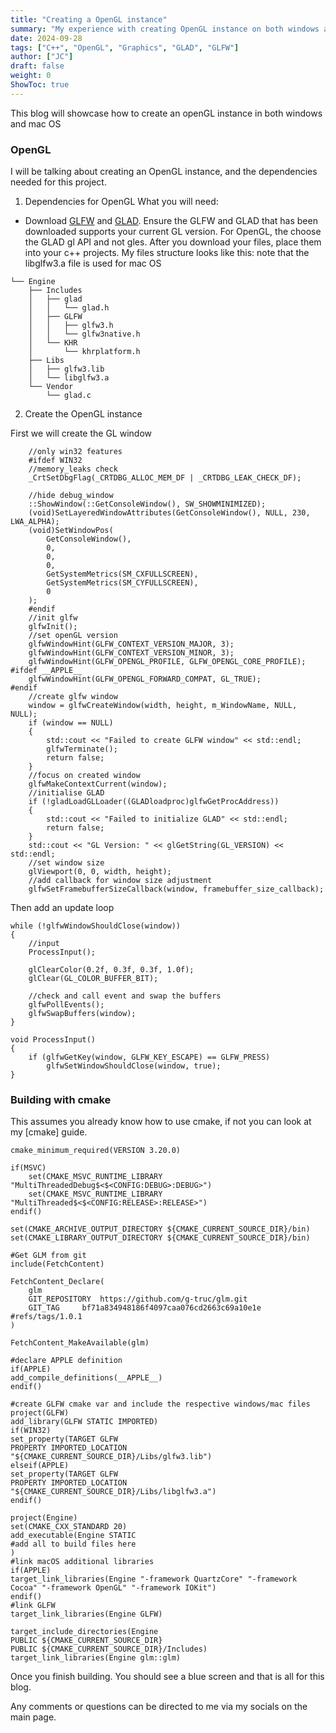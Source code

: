 ```yaml
---
title: "Creating a OpenGL instance"
summary: "My experience with creating OpenGL instance on both windows and mac OS"
date: 2024-09-28
tags: ["C++", "OpenGL", "Graphics", "GLAD", "GLFW"]
author: ["JC"]
draft: false
weight: 0
ShowToc: true
---
```


This blog will showcase how to create an openGL instance in both windows and mac OS

### OpenGL
I will be talking about creating an OpenGL instance, and the dependencies needed for this project.

1. Dependencies for OpenGL
What you will need:
- Download [GLFW](https://www.glfw.org/download.html) and [GLAD](https://glad.dav1d.de). 
Ensure the GLFW and GLAD that has been downloaded supports your current GL version. For OpenGL, the choose the GLAD gl API and not gles.
After you download your files, place them into your c++ projects. My files structure looks like this:
note that the libglfw3.a file is used for mac OS
```
└── Engine
    ├── Includes
    │   ├── glad
    │   │   └── glad.h
    │   ├── GLFW
    │   │   ├── glfw3.h
    │   │   └── glfw3native.h
    │   └── KHR
    │       └── khrplatform.h
    ├── Libs
    │   ├── glfw3.lib
    │   └── libglfw3.a
    └── Vendor
        └── glad.c
```
2. Create the OpenGL instance

First we will create the GL window
```c++{linenos=true}
    //only win32 features
	#ifdef WIN32
	//memory_leaks check
	_CrtSetDbgFlag(_CRTDBG_ALLOC_MEM_DF | _CRTDBG_LEAK_CHECK_DF);

	//hide debug_window
	::ShowWindow(::GetConsoleWindow(), SW_SHOWMINIMIZED);
	(void)SetLayeredWindowAttributes(GetConsoleWindow(), NULL, 230, LWA_ALPHA);
	(void)SetWindowPos(
		GetConsoleWindow(),
		0,
		0,
		0,
		GetSystemMetrics(SM_CXFULLSCREEN),
		GetSystemMetrics(SM_CYFULLSCREEN),
		0
	);
	#endif
    //init glfw
    glfwInit();
    //set openGL version
	glfwWindowHint(GLFW_CONTEXT_VERSION_MAJOR, 3);
	glfwWindowHint(GLFW_CONTEXT_VERSION_MINOR, 3);
	glfwWindowHint(GLFW_OPENGL_PROFILE, GLFW_OPENGL_CORE_PROFILE);
#ifdef __APPLE__
	glfwWindowHint(GLFW_OPENGL_FORWARD_COMPAT, GL_TRUE);
#endif
    //create glfw window
	window = glfwCreateWindow(width, height, m_WindowName, NULL, NULL);
	if (window == NULL)
	{
		std::cout << "Failed to create GLFW window" << std::endl;
		glfwTerminate();
		return false;
	}
    //focus on created window
	glfwMakeContextCurrent(window);
    //initialise GLAD
    if (!gladLoadGLLoader((GLADloadproc)glfwGetProcAddress))
    {
        std::cout << "Failed to initialize GLAD" << std::endl;
        return false;
    }
    std::cout << "GL Version: " << glGetString(GL_VERSION) << std::endl;
    //set window size
    glViewport(0, 0, width, height);
    //add callback for window size adjustment
    glfwSetFramebufferSizeCallback(window, framebuffer_size_callback);
```

Then add an update loop
```c++{linenos=true}
while (!glfwWindowShouldClose(window))
{
    //input
    ProcessInput();

    glClearColor(0.2f, 0.3f, 0.3f, 1.0f);
    glClear(GL_COLOR_BUFFER_BIT);

    //check and call event and swap the buffers
    glfwPollEvents();
    glfwSwapBuffers(window);
}

void ProcessInput()
{
	if (glfwGetKey(window, GLFW_KEY_ESCAPE) == GLFW_PRESS)
		glfwSetWindowShouldClose(window, true);
}
```

### Building with cmake
This assumes you already know how to use cmake, if not you can look at my [cmake] guide.

```cmake{linenos=true}
cmake_minimum_required(VERSION 3.20.0)

if(MSVC)
	set(CMAKE_MSVC_RUNTIME_LIBRARY "MultiThreadedDebug$<$<CONFIG:DEBUG>:DEBUG>")
	set(CMAKE_MSVC_RUNTIME_LIBRARY "MultiThreaded$<$<CONFIG:RELEASE>:RELEASE>")
endif()

set(CMAKE_ARCHIVE_OUTPUT_DIRECTORY ${CMAKE_CURRENT_SOURCE_DIR}/bin)
set(CMAKE_LIBRARY_OUTPUT_DIRECTORY ${CMAKE_CURRENT_SOURCE_DIR}/bin)

#Get GLM from git
include(FetchContent)

FetchContent_Declare(
	glm
	GIT_REPOSITORY	https://github.com/g-truc/glm.git
	GIT_TAG 	bf71a834948186f4097caa076cd2663c69a10e1e #refs/tags/1.0.1
)

FetchContent_MakeAvailable(glm)

#declare APPLE definition
if(APPLE)
add_compile_definitions(__APPLE__)
endif()

#create GLFW cmake var and include the respective windows/mac files
project(GLFW)
add_library(GLFW STATIC IMPORTED)
if(WIN32)
set_property(TARGET GLFW
PROPERTY IMPORTED_LOCATION "${CMAKE_CURRENT_SOURCE_DIR}/Libs/glfw3.lib")
elseif(APPLE)
set_property(TARGET GLFW
PROPERTY IMPORTED_LOCATION "${CMAKE_CURRENT_SOURCE_DIR}/Libs/libglfw3.a")
endif()

project(Engine)
set(CMAKE_CXX_STANDARD 20)
add_executable(Engine STATIC 
#add all to build files here
)
#link macOS additional libraries
if(APPLE)
target_link_libraries(Engine "-framework QuartzCore" "-framework Cocoa" "-framework OpenGL" "-framework IOKit")
endif()
#link GLFW
target_link_libraries(Engine GLFW)

target_include_directories(Engine 
PUBLIC ${CMAKE_CURRENT_SOURCE_DIR}
PUBLIC ${CMAKE_CURRENT_SOURCE_DIR}/Includes)
target_link_libraries(Engine glm::glm)
```

Once you finish building. You should see a blue screen and that is all for this blog.

Any comments or questions can be directed to me via my socials on the main page.